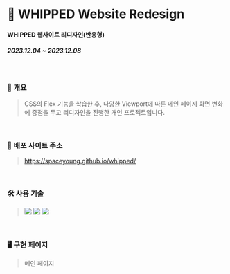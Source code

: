 # 🥑 WHIPPED Website Redesign
#### WHIPPED 웹사이트 리디자인(반응형)
##### 2023.12.04 ~ 2023.12.08
<br>

### 📃 개요
> CSS의 Flex 기능을 학습한 후, 다양한 Viewport에 따른 메인 페이지 화면 변화에 중점을 두고 리디자인을 진행한 개인 프로젝트입니다.
<br>

### 🔎 배포 사이트 주소
> https://spaceyoung.github.io/whipped/
<br>

### 🛠 사용 기술
> <img src="https://img.shields.io/badge/html5-E34F26?style=for-the-badge&logo=html5&logoColor=white"> <img src="https://img.shields.io/badge/css3-1572B6?style=for-the-badge&logo=css3&logoColor=white"> <img src="https://img.shields.io/badge/JavaScript-F7DF1E?style=for-the-badge&logo=javascript&logoColor=white">
<br>

### 🖥 구현 페이지
> 메인 페이지
